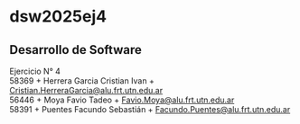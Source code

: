 # dsw2025ej4
## Desarrollo de Software
Ejercicio N° 4  
58369 + Herrera Garcia Cristian Ivan + Cristian.HerreraGarcia@alu.frt.utn.edu.ar  
56446 + Moya Favio Tadeo + Favio.Moya@alu.frt.utn.edu.ar  
58391 + Puentes Facundo Sebastián + Facundo.Puentes@alu.frt.utn.edu.ar
